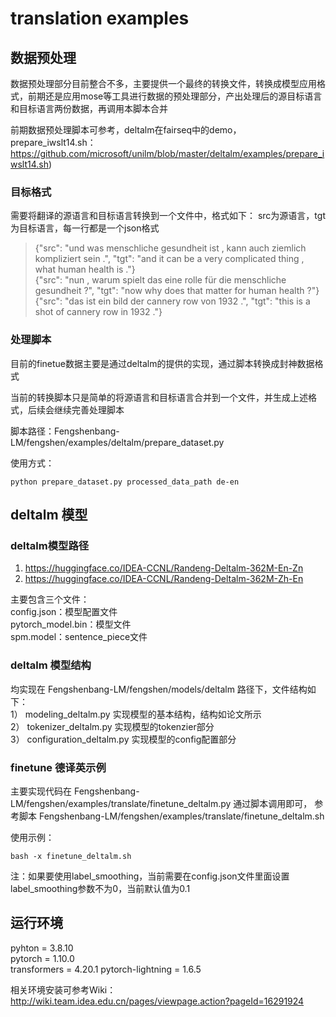 # translation examples
## 数据预处理

数据预处理部分目前整合不多，主要提供一个最终的转换文件，转换成模型应用格式，前期还是应用mose等工具进行数据的预处理部分，产出处理后的源目标语言和目标语言两份数据，再调用本脚本合并

前期数据预处理脚本可参考，deltalm在fairseq中的demo，prepare_iwslt14.sh：https://github.com/microsoft/unilm/blob/master/deltalm/examples/prepare_iwslt14.sh)

### 目标格式
需要将翻译的源语言和目标语言转换到一个文件中，格式如下：
src为源语言，tgt为目标语言，每一行都是一个json格式
>{"src": "und was menschliche gesundheit ist , kann auch ziemlich kompliziert sein .", "tgt": "and it can be a very complicated thing , what human health is ."}    
>{"src": "nun , warum spielt das eine rolle für die menschliche gesundheit ?", "tgt": "now why does that matter for human health ?"}    
>{"src": "das ist ein bild der cannery row von 1932 .", "tgt": "this is a shot of cannery row in 1932 ."}

### 处理脚本

目前的finetue数据主要是通过deltalm的提供的实现，通过脚本转换成封神数据格式

当前的转换脚本只是简单的将源语言和目标语言合并到一个文件，并生成上述格式，后续会继续完善处理脚本

脚本路径：Fengshenbang-LM/fengshen/examples/deltalm/prepare_dataset.py


使用方式：
```
python prepare_dataset.py processed_data_path de-en
```

## deltalm 模型

### deltalm模型路径
1) https://huggingface.co/IDEA-CCNL/Randeng-Deltalm-362M-En-Zn <br>
2) https://huggingface.co/IDEA-CCNL/Randeng-Deltalm-362M-Zh-En

主要包含三个文件：    
config.json：模型配置文件   
pytorch_model.bin：模型文件    
spm.model：sentence_piece文件    

### deltalm 模型结构
均实现在 Fengshenbang-LM/fengshen/models/deltalm 路径下，文件结构如下：    
1） modeling_deltalm.py 实现模型的基本结构，结构如论文所示    
2） tokenizer_deltalm.py 实现模型的tokenzier部分    
3） configuration_deltalm.py 实现模型的config配置部分    

### finetune 德译英示例
主要实现代码在 Fengshenbang-LM/fengshen/examples/translate/finetune_deltalm.py
通过脚本调用即可， 参考脚本 Fengshenbang-LM/fengshen/examples/translate/finetune_deltalm.sh

使用示例：
```
bash -x finetune_deltalm.sh 
```

注：如果要使用label_smoothing，当前需要在config.json文件里面设置label_smoothing参数不为0，当前默认值为0.1

## 运行环境

pyhton = 3.8.10    
pytorch = 1.10.0    
transformers = 4.20.1
pytorch-lightning = 1.6.5   

相关环境安装可参考Wiki：http://wiki.team.idea.edu.cn/pages/viewpage.action?pageId=16291924